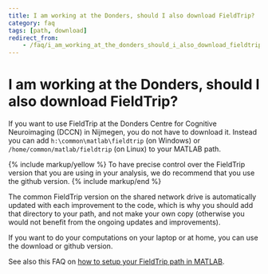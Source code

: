 ```yaml
---
title: I am working at the Donders, should I also download FieldTrip?
category: faq
tags: [path, download]
redirect_from:
    - /faq/i_am_working_at_the_donders_should_i_also_download_fieldtrip/
---
```


# I am working at the Donders, should I also download FieldTrip?

If you want to use FieldTrip at the Donders Centre for Cognitive Neuroimaging (DCCN) in Nijmegen, you do not have to download it. Instead you can add `h:\common\matlab\fieldtrip` (on Windows) or `/home/common/matlab/fieldtrip` (on Linux) to your MATLAB path.

{% include markup/yellow %}
To have precise control over the FieldTrip version that you are using in your analysis, we do recommend that you use the github version.
{% include markup/end %}

The common FieldTrip version on the shared network drive is automatically updated with each improvement to the code, which is why you should add that directory to your path, and not make your own copy (otherwise you would not benefit from the ongoing updates and improvements).

If you want to do your computations on your laptop or at home, you can use the download or github version.

See also this FAQ on [how to setup your FieldTrip path in MATLAB](/faq/installation).
